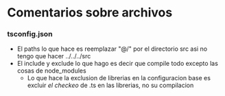 # Comentarios sobre archivos
### tsconfig.json

- El paths lo que hace es reemplazar "@/" por el directorio src asi no tengo que hacer ../../../src
- El include y exclude lo que hago es decir que compile todo excepto las cosas de node_modules
  - Lo que hace la exclusion de librerias en la configuracion base es excluir *el checkeo* de .ts en las librerias, no su compilacion
